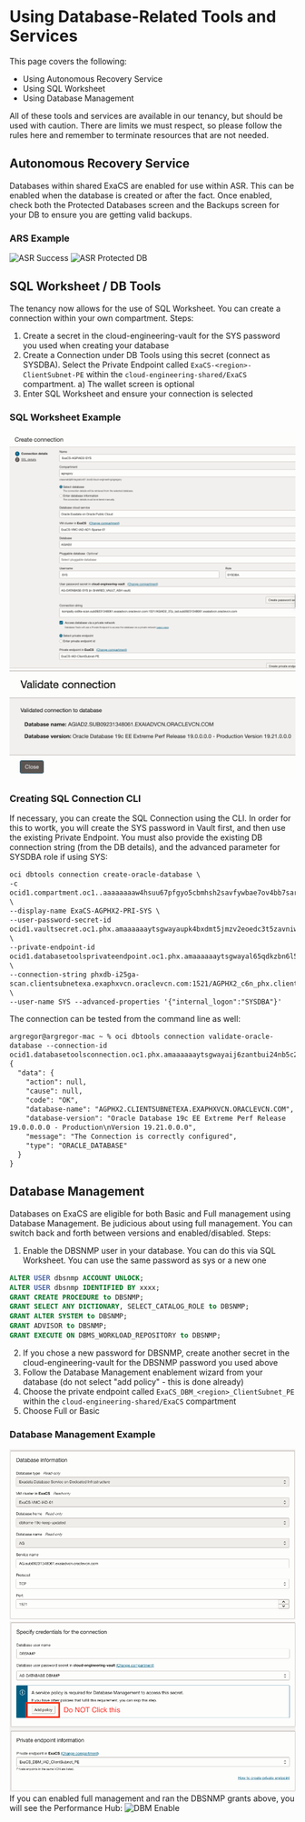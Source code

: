 # Using Database-Related Tools and Services

This page covers the following:
- Using Autonomous Recovery Service
- Using SQL Worksheet
- Using Database Management

All of these tools and services are available in our tenancy, but should be used with caution.  There are limits we must respect, so please follow the rules here and remember to terminate resources that are not needed.

## Autonomous Recovery Service
Databases within shared ExaCS are enabled for use within ASR.  This can be enabled when the database is created or after the fact.  Once enabled, check both the Protected Databases screen and the Backups screen for your DB to ensure you are getting valid backups.

### ARS Example
![ASR Success](images/ASR-Successful.png)
![ASR Protected DB](images/ASR-Protected-DB.png)

## SQL Worksheet / DB Tools
The tenancy now allows for the use of SQL Worksheet.  You can create a connection within your own compartment.  Steps:
1) Create a secret in the cloud-engineering-vault for the SYS password you used when creating your database
2) Create a Connection under DB Tools using this secret (connect as SYSDBA).  Select the Private Endpoint called `ExaCS-<region>-ClientSubnet-PE` within the `cloud-engineering-shared/ExaCS` compartment.
   a) The wallet screen is optional
4) Enter SQL Worksheet and ensure your connection is selected

### SQL Worksheet Example
![SQLW Conn](images/SQLWorksheet-Connection.png)
![SQLW Conn](images/SQLWorksheet-Connection-Valid.png)

### Creating SQL Connection CLI
If necessary, you can create the SQL Connection using the CLI.  In order for this to wortk, you will create the SYS password in Vault first, and then use the existing Private Endpoint.  You must also provide the existing DB connection string (from the DB details), and the advanced parameter for SYSDBA role if using SYS:

```
oci dbtools connection create-oracle-database \
-c ocid1.compartment.oc1..aaaaaaaaw4hsuu67pfgyo5cbmhsh2savfywbae7ov4bb7saroeydkgviecbq \
--display-name ExaCS-AGPHX2-PRI-SYS \
--user-password-secret-id ocid1.vaultsecret.oc1.phx.amaaaaaaytsgwayaupk4bxdmt5jmzv2eoedc3t5zavniw76nfbc3bovqlxwq \
--private-endpoint-id ocid1.databasetoolsprivateendpoint.oc1.phx.amaaaaaaytsgwayal65qdkzbn6l5gqxi7sapy7bbgib3wk4ustadzttf6kra \
--connection-string phxdb-i25ga-scan.clientsubnetexa.exaphxvcn.oraclevcn.com:1521/AGPHX2_c6n_phx.clientsubnetexa.exaphxvcn.oraclevcn.com \
--user-name SYS --advanced-properties '{"internal_logon":"SYSDBA"}'
```

The connection can be tested from the command line as well:
```
argregor@argregor-mac ~ % oci dbtools connection validate-oracle-database --connection-id ocid1.databasetoolsconnection.oc1.phx.amaaaaaaytsgwayaij6zantbui24nb5c2owri3d2zvwp2gwlxkg5b6kwei3a
{
  "data": {
    "action": null,
    "cause": null,
    "code": "OK",
    "database-name": "AGPHX2.CLIENTSUBNETEXA.EXAPHXVCN.ORACLEVCN.COM",
    "database-version": "Oracle Database 19c EE Extreme Perf Release 19.0.0.0.0 - Production\nVersion 19.21.0.0.0",
    "message": "The Connection is correctly configured",
    "type": "ORACLE_DATABASE"
  }
}
```
## Database Management
Databases on ExaCS are eligible for both Basic and Full management using Database Management.  Be judicious about using full management.  You can switch back and forth between versions and enabled/disabled.  Steps:
1) Enable the DBSNMP user in your database.  You can do this via SQL Worksheet.  You can use the same password as sys or a new one 
```sql
ALTER USER dbsnmp ACCOUNT UNLOCK;
ALTER USER dbsnmp IDENTIFIED BY xxxx;
GRANT CREATE PROCEDURE to DBSNMP;
GRANT SELECT ANY DICTIONARY, SELECT_CATALOG_ROLE to DBSNMP;
GRANT ALTER SYSTEM to DBSNMP;
GRANT ADVISOR to DBSNMP;
GRANT EXECUTE ON DBMS_WORKLOAD_REPOSITORY to DBSNMP;
```
2) If you chose a new password for DBSNMP, create another secret in the cloud-engineering-vault for the DBSNMP password you used above
3) Follow the Database Management enablement wizard from your database (do not select "add policy" - this is done already)
4) Choose the private endpoint called `ExaCS_DBM_<region>_ClientSubnet_PE` within the `cloud-engineering-shared/ExaCS` compartment
5) Choose Full or Basic

### Database Management Example
![DBM Enable](images/DBM-Enable1.png)
![DBM Enable](images/DBM-Enable2.png)
If you can enabled full management and ran the DBSNMP grants above, you will see the Performance Hub:
![DBM Enable](images/DBM-PerfHub.png)
